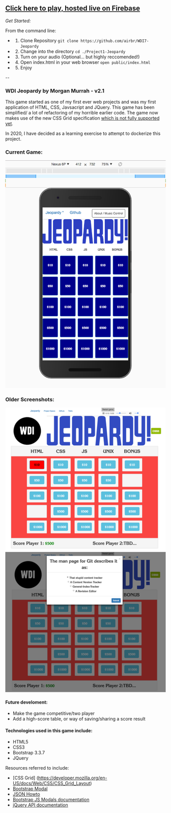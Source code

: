 ## [Click here to play, hosted live on Firebase](https://wdijeopardy.firebaseapp.com)

*Get Started:*

From the command line:

* 1. Clone Repository ``git clone https://github.com/airbr/WDI7-Jeopardy``
* 2. Change into the directory ``cd ./Project1-Jeopardy``
* 3. Turn on your audio (Optional... but highly reccomended!)
* 4. Open index.html in your web browser ``open public/index.html``
* 5. Enjoy

--
### WDI Jeopardy by Morgan Murrah - v2.1

This game started as one of my first ever web projects and was my first application of HTML, CSS, Javsacript and JQuery. This game has been simplified/ a lot of refactoring of my horrible earlier code. The game now makes use of the new CSS Grid specification [which is not fully supported yet](http://caniuse.com/#feat=css-grid). 

In 2020, I have decided as a learning exercise to attempt to dockerize this project.

### Current Game:

![](mobilescreenshot-jeopardy.png)

### Older Screenshots:

![](wdi-jeopardy-v1.5-main.png)
![](wdi-jeopardy-v1.5-modal.png)

#### Future develoment:

* Make the game competitive/two player
* Add a high-score table, or way of saving/sharing a score result

#### Technologies used in this game include:

 * HTML5
 * CSS3
 * Bootstrap 3.3.7
 * JQuery

Resources referred to include:

* [CSS Grid] (https://developer.mozilla.org/en-US/docs/Web/CSS/CSS_Grid_Layout)
* [Bootstrap Modal](http://www.w3schools.com/bootstrap/bootstrap_modal.asp)
* [JSON Howto](http://www.w3schools.com/json/json_eval.asp)
* [Bootstrap JS Modals documentation](https://getbootstrap.com/javascript/#modals)
* [jQuery API documentation](https://api.jquery.com/)







